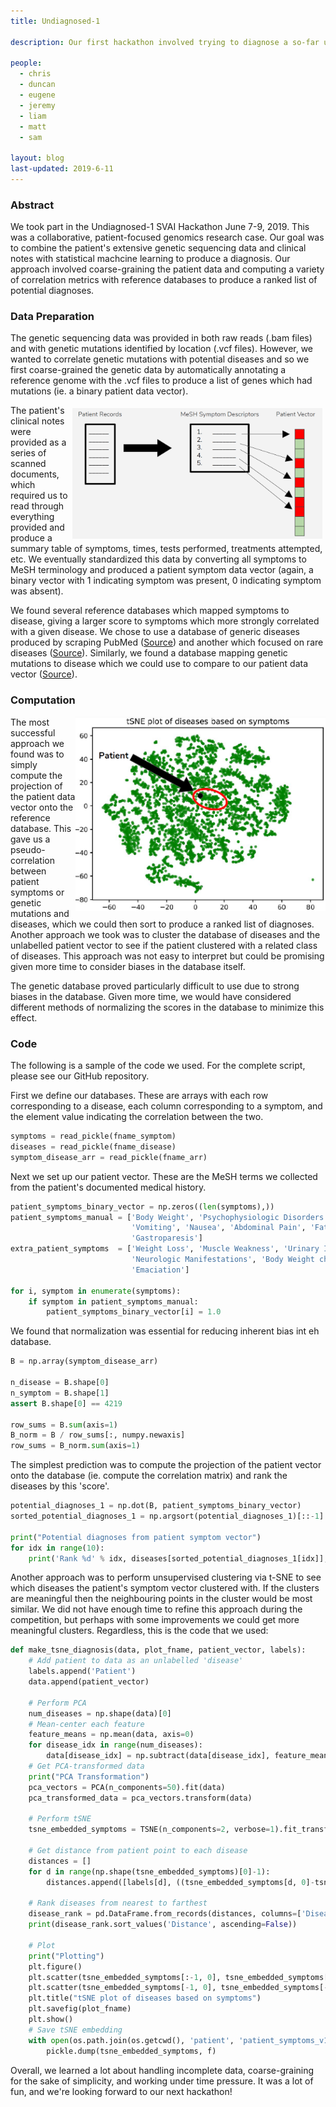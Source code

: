 ```yaml
---
title: Undiagnosed-1

description: Our first hackathon involved trying to diagnose a so-far undiagnoseable patient.

people:
  - chris
  - duncan
  - eugene
  - jeremy
  - liam
  - matt
  - sam

layout: blog
last-updated: 2019-6-11
---
```


### Abstract
We took part in the Undiagnosed-1 SVAI Hackathon June 7-9, 2019. This was a collaborative, patient-focused genomics research case.
Our goal was to combine the patient's extensive genetic sequencing data and clinical notes with statistical machcine learning to
produce a diagnosis. Our approach involved coarse-graining the patient data and computing a variety of correlation metrics with
reference databases to produce a ranked list of potential diagnoses.

### Data Preparation
The genetic sequencing data was provided in both raw reads (.bam files) and with genetic mutations identified by location (.vcf files).
However, we wanted to correlate genetic mutations with potential diseases and so we first coarse-grained the genetic data by automatically
annotating a reference genome with the .vcf files to produce a list of genes which had mutations (ie. a binary patient data vector).

<img src="/img/projects/undiagnosed-1/methodologies.PNG" alt="idp" width="400px" align="right" style="padding:5px;">

The patient's clinical notes were provided as a series of scanned documents, which required us to read through everything provided and
produce a summary table of symptoms, times, tests performed, treatments attempted, etc. We eventually standardized this data by converting
all symptoms to MeSH terminology and produced a patient symptom data vector (again, a binary vector with 1 indicating symptom was present,
0 indicating symptom was absent).

We found several reference databases which mapped symptoms to disease, giving a larger score to symptoms which more strongly correlated with
a given disease. We chose to use a database of generic diseases produced by scraping PubMed ([Source](https://www.nature.com/articles/ncomms5212)) and another which focused on rare diseases
([Source](https://www.orpha.net/consor/cgi-bin/index.php)). Similarly, we found a database mapping genetic mutations to disease which we could use to compare to our patient data vector ([Source](http://www.disgenet.org/downloads)).


### Computation

<img style="float: right;" src="/img/projects/undiagnosed-1/tSNE.png" alt="idp" width="400px" align="right" style="padding:5px;">

The most successful approach we found was to simply compute the projection of the patient data vector onto the reference database. This gave us
a pseudo-correlation between patient symptoms or genetic mutations and diseases, which we could then sort to produce a ranked list of diagnoses.
Another approach we took was to cluster the database of diseases and the unlabelled patient vector to see if the patient clustered with a
related class of diseases. This approach was not easy to interpret but could be promising given more time to consider biases in the database
itself.

The genetic database proved particularly difficult to use due to strong biases in the database. Given more time, we would have considered different
methods of normalizing the scores in the database to minimize this effect.

### Code
The following is a sample of the code we used. For the complete script, please see our GitHub repository.

First we define our databases. These are arrays with each row corresponding to a disease, each column corresponding to a symptom, and the element value indicating the correlation between the two.
```python
symptoms = read_pickle(fname_symptom)
diseases = read_pickle(fname_disease)
symptom_disease_arr = read_pickle(fname_arr)
```

Next we set up our patient vector. These are the MeSH terms we collected from the patient's documented medical history.
```python
patient_symptoms_binary_vector = np.zeros((len(symptoms),))
patient_symptoms_manual = ['Body Weight', 'Psychophysiologic Disorders', 'Dyspepsia', 'Cachexia', 'Thinness', 'Polyuria',
                           'Vomiting', 'Nausea', 'Abdominal Pain', 'Fatigue', 'Constipation', 'Urinary Bladder, Overactive',
                           'Gastroparesis']
extra_patient_symptoms  = ['Weight Loss', 'Muscle Weakness', 'Urinary Incontinence', 'Muscle Spasticity', 'Muscular Atrophy',
                           'Neurologic Manifestations', 'Body Weight changes', 'Anorexia', 'Hyperkinesis', 'Vomiting, Anticipatory',
                           'Emaciation']

for i, symptom in enumerate(symptoms):
    if symptom in patient_symptoms_manual:
        patient_symptoms_binary_vector[i] = 1.0
```

We found that normalization was essential for reducing inherent bias int eh database.

```python
B = np.array(symptom_disease_arr)

n_disease = B.shape[0]
n_symptom = B.shape[1]
assert B.shape[0] == 4219

row_sums = B.sum(axis=1)
B_norm = B / row_sums[:, numpy.newaxis]
row_sums = B_norm.sum(axis=1)
```

The simplest prediction was to compute the projection of the patient vector onto the database (ie. compute the correlation matrix) and rank the diseases by this 'score'.

```python
potential_diagnoses_1 = np.dot(B, patient_symptoms_binary_vector)
sorted_potential_diagnoses_1 = np.argsort(potential_diagnoses_1)[::-1]

print("Potential diagnoses from patient symptom vector")
for idx in range(10):
    print('Rank %d' % idx, diseases[sorted_potential_diagnoses_1[idx]], potential_diagnoses_1[sorted_potential_diagnoses_1[idx]])
```

Another approach was to perform unsupervised clustering via t-SNE to see which diseases the patient's symptom vector clustered with. If the clusters are meaningful then the neighbouring points in the cluster would be most similar.
We did not have enough time to refine this approach during the competition, but perhaps with some improvements we could get more meaningful clusters. Regardless, this is the code that we used:

```python
def make_tsne_diagnosis(data, plot_fname, patient_vector, labels):
    # Add patient to data as an unlabelled 'disease'
    labels.append('Patient')
    data.append(patient_vector)

    # Perform PCA
    num_diseases = np.shape(data)[0]
    # Mean-center each feature
    feature_means = np.mean(data, axis=0)
    for disease_idx in range(num_diseases):
        data[disease_idx] = np.subtract(data[disease_idx], feature_means)
    # Get PCA-transformed data
    print("PCA Transformation")
    pca_vectors = PCA(n_components=50).fit(data)
    pca_transformed_data = pca_vectors.transform(data)

    # Perform tSNE
    tsne_embedded_symptoms = TSNE(n_components=2, verbose=1).fit_transform(pca_transformed_data)

    # Get distance from patient point to each disease
    distances = []
    for d in range(np.shape(tsne_embedded_symptoms)[0]-1):
        distances.append([labels[d], ((tsne_embedded_symptoms[d, 0]-tsne_embedded_symptoms[-1, 0])**2 + (tsne_embedded_symptoms[d, 1]-tsne_embedded_symptoms[-1, 1])**2)**0.5])

    # Rank diseases from nearest to farthest
    disease_rank = pd.DataFrame.from_records(distances, columns=['Disease', 'Distance'])
    print(disease_rank.sort_values('Distance', ascending=False))

    # Plot
    print("Plotting")
    plt.figure()
    plt.scatter(tsne_embedded_symptoms[:-1, 0], tsne_embedded_symptoms[:-1, 1], marker='.', color='green', alpha=0.75)
    plt.scatter(tsne_embedded_symptoms[-1, 0], tsne_embedded_symptoms[-1, 1], marker='.', color='black', alpha=1)
    plt.title("tSNE plot of diseases based on symptoms")
    plt.savefig(plot_fname)
    plt.show()
    # Save tSNE embedding
    with open(os.path.join(os.getcwd(), 'patient', 'patient_symptoms_v1_diagnosis.p'), 'wb') as f:
        pickle.dump(tsne_embedded_symptoms, f)
```

Overall, we learned a lot about handling incomplete data, coarse-graining for the sake of simplicity, and working under time pressure. It was a lot of fun, and we're looking forward to our next hackathon!
